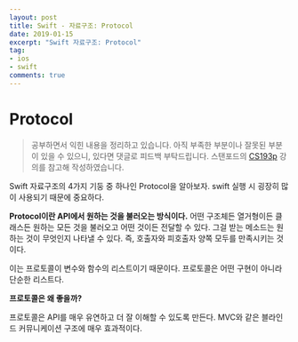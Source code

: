 ```yaml
---
layout: post
title: Swift - 자료구조: Protocol
date: 2019-01-15
excerpt: "Swift 자료구조: Protocol"
tag:
- ios
- swift
comments: true
---
```



# Protocol

>공부하면서 익힌 내용을 정리하고 있습니다. 아직 부족한 부분이나 잘못된 부분이 있을 수 있으니, 있다면 댓글로 피드백 부탁드립니다.
스탠포드의 [CS193p](https://www.edwith.org/swiftapp/joinLectures/13694) 강의를 참고해 작성하였습니다.

Swift 자료구조의 4가지 기둥 중 하나인 Protocol을 알아보자.  swift 실행 시 굉장히 많이 사용되기 때문에 중요하다.

**Protocol이란 API에서 원하는 것을 불러오는 방식이다.** 
어떤 구조체든 열거형이든 클래스든 원하는 모든 것을 불러오고 어떤 것이든 전달할 수 있다. 그걸 받는 메소드는 원하는 것이 무엇인지 나타낼 수 있다. 즉, 호출자와 피호출자 양쪽 모두를 만족시키는 것이다. 

이는 프로토콜이 변수와 함수의 리스트이기 때문이다. 프로토콜은 어떤 구현이 아니라 단순한 리스트다. 

**프로토콜은 왜 좋을까?**

프로토콜은 API를 매우 유연하고 더 잘 이해할 수 있도록 만든다. MVC와 같은 블라인드 커뮤니케이션 구조에 매우 효과적이다. 



